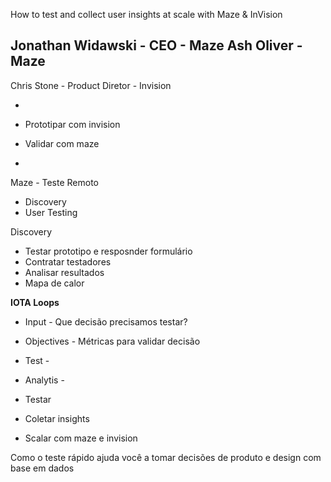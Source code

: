 How to test and collect user insights at scale with Maze & InVision

Jonathan Widawski - CEO - Maze
Ash Oliver - Maze
-
Chris Stone - Product Diretor - Invision

-

- Prototipar com invision
-  Validar com maze

-

Maze - Teste Remoto
- Discovery
- User Testing


Discovery
- Testar prototipo e resposnder formulário
- Contratar testadores
- Analisar resultados
- Mapa de calor


**IOTA Loops**
- Input - Que decisão precisamos testar?
- Objectives - Métricas para validar decisão
- Test - 
- Analytis - 


- Testar
- Coletar insights
- Scalar com maze e invision

Como o teste rápido ajuda você a tomar decisões de produto e design com base em dados






